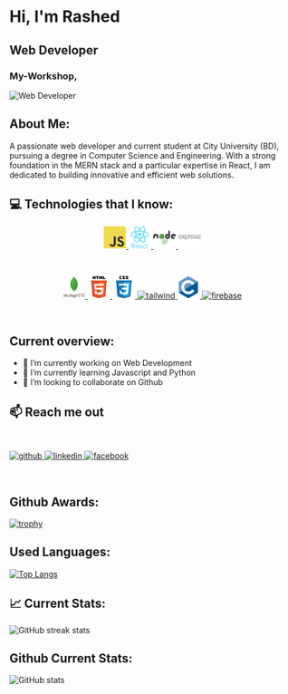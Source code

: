 # Hi, I'm Rashed
## Web Developer
### My-Workshop,
![Web Developer](https://media.licdn.com/dms/image/v2/D5622AQGqc835oRGj8g/feedshare-shrink_800/feedshare-shrink_800/0/1731082672765?e=1733961600&v=beta&t=JgVD4bwXIhEmBIWv7Zk_p5xhG3--u2sH9MOt2xTfXns)

## About Me:
A passionate web developer and current student at City University (BD), pursuing a degree in Computer Science and Engineering. With a strong foundation in the MERN stack and a particular expertise in React, I am dedicated to building innovative and efficient web solutions.
<br>
## :computer: Technologies that I know:
<p align="center">
  <a href="https://developer.mozilla.org/en-US/docs/Web/JavaScript" target="_blank" rel="noreferrer">
    <img src="https://raw.githubusercontent.com/devicons/devicon/master/icons/javascript/javascript-original.svg" alt="javascript" width="40" height="40"/>
  </a>
  <a href="https://reactjs.org/" target="_blank" rel="noreferrer">
    <img src="https://raw.githubusercontent.com/devicons/devicon/master/icons/react/react-original-wordmark.svg" alt="react" width="40" height="40"/>
  </a>
  <a href="https://nodejs.org" target="_blank" rel="noreferrer">
    <img src="https://raw.githubusercontent.com/devicons/devicon/master/icons/nodejs/nodejs-original-wordmark.svg" alt="nodejs" width="40" height="40"/>
  </a>
   <a href="https://expressjs.com" target="_blank" rel="noreferrer">
    <img src="https://raw.githubusercontent.com/devicons/devicon/master/icons/express/express-original-wordmark.svg" alt="express" width="40" height="40"/>
  </a>
</p>
<br>
<p align="center">
  <a href="https://www.mongodb.com/" target="_blank" rel="noreferrer">
    <img src="https://raw.githubusercontent.com/devicons/devicon/master/icons/mongodb/mongodb-original-wordmark.svg" alt="mongodb" width="40" height="40"/>
  </a>
 
  <a href="https://www.w3.org/html/" target="_blank" rel="noreferrer">
    <img src="https://raw.githubusercontent.com/devicons/devicon/master/icons/html5/html5-original-wordmark.svg" alt="html5" width="40" height="40"/>
  </a>
   <a href="https://www.w3schools.com/css/" target="_blank" rel="noreferrer">
    <img src="https://raw.githubusercontent.com/devicons/devicon/master/icons/css3/css3-original-wordmark.svg" alt="css3" width="40" height="40"/>
  </a>
  <a href="https://tailwindcss.com/" target="_blank" rel="noreferrer">
    <img src="https://www.vectorlogo.zone/logos/tailwindcss/tailwindcss-icon.svg" alt="tailwind" width="40" height="40"/>
  </a>
  <a href="https://www.cprogramming.com/" target="_blank" rel="noreferrer">
    <img src="https://raw.githubusercontent.com/devicons/devicon/master/icons/c/c-original.svg" alt="c" width="40" height="40"/>
  </a>
  <a href="https://firebase.google.com/" target="_blank" rel="noreferrer">
    <img src="https://www.vectorlogo.zone/logos/firebase/firebase-icon.svg" alt="firebase" width="40" height="40"/>
  </a>
  </p>
  <br>
 

## Current overview:
- 🔭 I’m currently working on Web Development 
- 🌱 I’m currently learning Javascript and Python 
- 👯 I’m looking to collaborate on Github 


## :mailbox: Reach me out

<br />

<p align="left">
  <a href="https://github.com/mdrashed62" target="_blank" rel="noreferrer">
    <img height="75" src="https://cdn.jsdelivr.net/npm/simple-icons@3.0.1/icons/github.svg" alt="github"/>
  </a>
  <a href="https://www.linkedin.com/in/rashed83/" target="_blank" rel="noreferrer">
    <img height="75" src="https://cdn.jsdelivr.net/npm/simple-icons@3.0.1/icons/linkedin.svg" alt="linkedin"/>
  </a>
  <a href="https://www.facebook.com/itsmdrashed" target="_blank" rel="noreferrer">
    <img height="75" src="https://cdn.jsdelivr.net/npm/simple-icons@3.0.1/icons/facebook.svg" alt="facebook"/>
  </a>
</p>

<br />

## Github Awards:
[![trophy](https://github-profile-trophy.vercel.app/?username=mdrashed62)](https://github.com/ryo-ma/github-profile-trophy)
<br>
## Used Languages: 
[![Top Langs](https://github-readme-stats.vercel.app/api/top-langs/?username=mdrashed62)](https://github.com/anuraghazra/github-readme-stats)
<br>
## :chart_with_upwards_trend: Current Stats:
![GitHub streak stats](https://streak-stats.demolab.com/?user=mdrashed62)
## Github Current Stats:
![GitHub stats](https://github-readme-stats.vercel.app/api?username=mdrashed62&show_icons=true&count_private=true)



